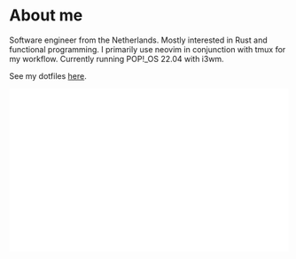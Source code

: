 # About me
Software engineer from the Netherlands.
Mostly interested in Rust and functional programming.
I primarily use neovim in conjunction with tmux for my workflow. Currently running POP!_OS 22.04 with i3wm.

See my dotfiles [here](https://github.com/Pjiwm/.dotfiles).

![Languages](https://github.com/Pjiwm/github-stats-transparent/blob/output/generated/languages.svg)
